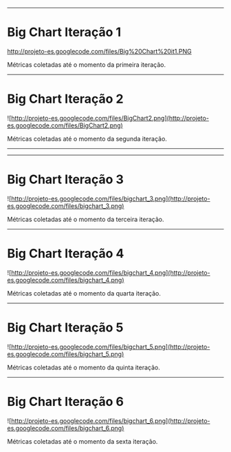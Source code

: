 
---


# Big Chart Iteração 1 #

http://projeto-es.googlecode.com/files/Big%20Chart%20it1.PNG

Métricas coletadas até o momento da primeira iteração.


---


# Big Chart Iteração 2 #

![http://projeto-es.googlecode.com/files/BigChart2.png](http://projeto-es.googlecode.com/files/BigChart2.png)

Métricas coletadas até o momento da segunda iteração.

---



---


# Big Chart Iteração 3 #

![http://projeto-es.googlecode.com/files/bigchart_3.png](http://projeto-es.googlecode.com/files/bigchart_3.png)

Métricas coletadas até o momento da terceira iteração.

---


# Big Chart Iteração 4 #

![http://projeto-es.googlecode.com/files/bigchart_4.png](http://projeto-es.googlecode.com/files/bigchart_4.png)

Métricas coletadas até o momento da quarta iteração.

---


# Big Chart Iteração 5 #

![http://projeto-es.googlecode.com/files/bigchart_5.png](http://projeto-es.googlecode.com/files/bigchart_5.png)

Métricas coletadas até o momento da quinta iteração.

---


# Big Chart Iteração 6 #

![http://projeto-es.googlecode.com/files/bigchart_6.png](http://projeto-es.googlecode.com/files/bigchart_6.png)

Métricas coletadas até o momento da sexta iteração.